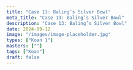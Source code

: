 ```yaml
---
title: "Case 13: Baling’s Silver Bowl"
meta_title: "Case 13: Baling’s Silver Bowl"
description: "Case 13: Baling’s Silver Bowl"
date: 2024-09-12
image: "/images/image-placeholder.jpg"
types: ["Koan 1"]
masters: [""]
tags: ["Koan"]
draft: false
---
```


